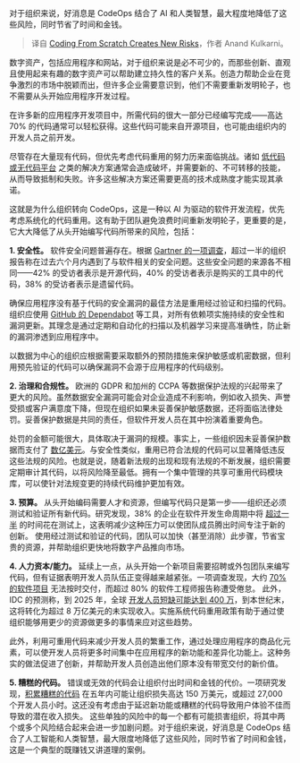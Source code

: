 
<!--
title: 从头开始编码会带来新的风险
cover: https://cdn.thenewstack.io/media/2024/06/7f45b434-business-2717066_1280.jpg
-->

对于组织来说，好消息是 CodeOps 结合了 AI 和人类智慧，最大程度地降低了这些风险，同时节省了时间和金钱。

> 译自 [Coding From Scratch Creates New Risks](https://thenewstack.io/coding-from-scratch-creates-new-risks/)，作者 Anand Kulkarni。

数字资产，包括应用程序和网站，对于组织来说是必不可少的，而那些创新、直观且使用起来有趣的数字资产可以帮助建立持久性的客户关系。创造力帮助企业在竞争激烈的市场中脱颖而出，但许多企业需要意识到，他们不需要重新发明轮子，也不需要从头开始应用程序开发过程。

在许多新的应用程序开发项目中，所需代码的很大一部分已经编写完成——高达 70% 的代码通常可以轻松获得。这些代码可能来自开源项目，也可能由组织内的开发人员之前开发。

尽管存在大量现有代码，但优先考虑代码重用的努力历来面临挑战。诸如 [低代码或无代码平台](https://thenewstack.io/low-code-vs-no-code/) 之类的解决方案通常会造成破坏，并需要新的、不可转移的技能，从而导致抵制和失败。许多这些解决方案还需要更高的技术成熟度才能实现其承诺。

这就是为什么组织转向 CodeOps，这是一种以 AI 为驱动的软件开发流程，优先考虑系统化的代码重用。这有助于团队避免浪费时间重新发明轮子，更重要的是，它大大降低了从头开始编写代码所带来的风险，包括：

**1. 安全性。** 软件安全问题普遍存在。根据 [Gartner 的一项调查](https://www.3pillarglobal.com/insights/software-development-challenges-faced-by-modern-enterprises/)，超过一半的组织报告称在过去六个月内遇到了与软件相关的安全问题。这些安全问题的来源各不相同——42% 的受访者表示是开源代码，40% 的受访者表示是购买的工具中的代码，38% 的受访者表示是遗留代码。

确保应用程序没有基于代码的安全漏洞的最佳方法是重用经过验证和扫描的代码。组织应使用 [GitHub 的 Dependabot](https://github.com/features/security/) 等工具，对所有依赖项实施持续的安全性和漏洞更新。其理念是通过定期和自动化的扫描以及机器学习来提高准确性，防止新的漏洞渗透到应用程序中。

以数据为中心的组织应根据需要采取额外的预防措施来保护敏感或机密数据，但利用预先验证的代码可以确保漏洞不会源于应用程序的代码级别。

**2. 治理和合规性。** 欧洲的 GDPR 和加州的 CCPA 等数据保护法规的兴起带来了更大的风险。虽然数据安全漏洞可能会对企业造成不利影响，例如收入损失、声誉受损或客户满意度下降，但现在组织如果未妥善保护敏感数据，还将面临法律处罚。妥善保护数据是共同的责任，但软件开发人员在其中扮演着重要角色。

处罚的金额可能很大，具体取决于漏洞的规模。事实上，一些组织因未妥善保护数据而支付了 [数亿美元](https://www.csoonline.com/article/567531/the-biggest-data-breach-fines-penalties-and-settlements-so-far.html)。与安全性类似，重用已符合法规的代码可以显著降低违反这些法规的风险。也就是说，随着新法规的出现和现有法规的不断发展，组织需要定期审计其代码，以将风险降至最低。拥有一个集中管理的共享可重用代码模块库，可以使针对法规变更的持续代码维护更加有效。

**3. 预算。** 从头开始编码需要人才和资源，但编写代码只是第一步——组织还必须测试和验证所有新代码。研究发现，38% 的企业在软件开发生命周期中将 [超过一半](https://zhiminzhan.medium.com/analyse-software-testing-effort-budget-in-sdlc-from-the-european-software-testing-benchmark-report-8560e43348f) 的时间花在测试上，这表明减少这种压力可以使团队成员腾出时间专注于新的创新。
使用经过测试和验证的代码，团队可以加快（甚至消除）此步骤，节省宝贵的资源，并帮助组织更快地将数字产品推向市场。

**4. 人力资本/能力。** 延续上一点，从头开始一个新项目需要招聘或外包团队来编写代码，但有证据表明开发人员队伍正变得越来越紧张。一项调查发现，大约 [70% 的软件项目](https://www.computerweekly.com/news/366563212/Developer-burnout-caused-by-flawed-productivity-metrics) 无法按时交付，而超过 80% 的软件工程师报告称遭受倦怠。
此外，IDC 的预测称，到 2025 年，全球 [开发人员短缺可能达到 400 万](https://www.entrepreneur.com/science-technology/the-developer-shortage-crisis-could-devastate-the-tech/449732)，到本世纪末，这将转化为超过 8 万亿美元的未实现收入。实施系统代码重用政策有助于通过使组织能够用更少的资源做更多的事情来应对这些趋势。

此外，利用可重用代码来减少开发人员的繁重工作，通过处理应用程序的商品化元素，可以使开发人员将更多时间集中在应用程序的新功能和差异化功能上。这种务实的做法促进了创新，并帮助开发人员创造出他们原本没有带宽交付的新价值。

**5. 糟糕的代码。** 错误或无效的代码会让组织付出时间和金钱的代价。一项研究发现，[积累糟糕的代码](https://thenewstack.io/unraveling-the-costs-of-bad-code-in-software-development/%23:~:text=Developers%2520have%2520to%2520spend%2520hours,from%2520other%2520new,%2520innovative%2520projects.) 在五年内可能让组织损失高达 150 万美元，或超过 27,000 个开发人员小时。这还没有考虑由于延迟新功能或糟糕的代码导致用户体验不佳而导致的潜在收入损失。
这些单独的风险中的每一个都有可能损害组织，将其中两个或多个风险结合起来会进一步加剧问题。对于组织来说，好消息是 CodeOps 结合了人工智能和人类智慧，最大限度地降低了这些风险，同时节省了时间和金钱，这是一个典型的既赚钱又讲道理的案例。
